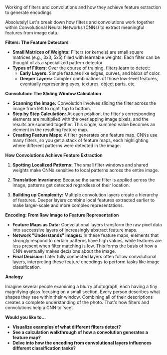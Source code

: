 Working of filters and convolutions and how they achieve feature extraction to generate encodings

Absolutely! Let's break down how filters and convolutions work together within Convolutional Neural Networks (CNNs) to extract meaningful features from image data.

**Filters: The Feature Detectors**

* **Small Matrices of Weights:** Filters (or kernels) are small square matrices (e.g., 3x3, 5x5) filled with learnable weights. Each filter can be thought of as a specialized pattern detector.
* **Types of Filters:** Over the course of training, filters learn to detect:
    * **Early Layers:**  Simple features like edges, curves, and blobs of color.
    * **Deeper Layers:**  Complex combinations of those low-level features, eventually representing eyes, textures, object parts, etc.

**Convolution: The Sliding Window Calculation**

* **Scanning the Image:**  Convolution involves sliding the filter across the image from left to right, top to bottom.
* **Step by Step Calculation:**  At each position, the filter's corresponding elements are multiplied with the overlapping image pixels, and the results are summed together. This single, summed value becomes an element in the resulting feature map.
* **Creating Feature Maps:** A  filter generates one feature map. CNNs use many filters, so you get a stack of feature maps, each highlighting where different patterns were detected in the image.

**How Convolutions Achieve Feature Extraction**

1. **Spotting Localized Patterns:** The small filter windows and shared weights make CNNs sensitive to local patterns across the entire image. 

2. **Translation Invariance:** Because the same filter is applied across the image,  patterns get detected regardless of their location.

3. **Building up Complexity:** Multiple convolution layers create a hierarchy of features.  Deeper layers combine local features extracted earlier to make larger-scale and more complex representations.

**Encoding: From Raw Image to Feature Representation**

* **Feature Maps as Data:** Convolutional layers transform the raw pixel data into successive layers of increasingly abstract feature maps. 
* **Network "Understands" Images:** In these feature maps, elements that strongly respond to certain patterns have high values, while features are less present when  filter matching is low. This forms the basis of how a CNN eventually makes decisions about the image.
* **Final Decision:** Later fully connected  layers often follow convolutional layers, interpreting these feature encodings to perform tasks like image classification.

**Analogy**

Imagine several people examining a blurry photograph,  each having a tiny magnifying glass focusing on a small section. Every person  describes what shapes  they see within their window. Combining all of their descriptions creates a complete understanding of the photo. That's how filters and convolutions help a CNN to 'see'.

**Would you like to...**

* **Visualize examples of what different filters detect?**
* **See a calculation walkthrough of how a convolution generates a feature map?**
* **Delve into how the encoding from convolutional layers influences different classification tasks?** 
